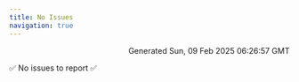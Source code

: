 ```yaml
---
title: No Issues
navigation: true
---
```


<p style="text-align:right;color:#cccs">
Generated Sun, 09 Feb 2025 06:26:57 GMT
</p>
<p>✅ No issues to report ✅</p>



